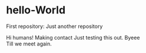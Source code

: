 # hello-World
First repository: Just another repository 

Hi humans!
Making contact
Just testing this out.
Byeee  
Till we meet again.
